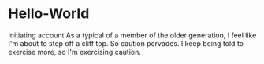 # Hello-World
Initiating account
As a typical of a member of the older generation, I feel like I'm about to step off a cliff top. 
So caution pervades. I keep being told to exercise more, so I'm exercising caution.
